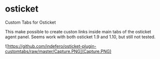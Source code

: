 # osticket
Custom Tabs for Osticket

This make possible to create custon links inside main tabs of the osticket agent panel. Seems work with both osticket 1.9 and 1.10, but still not tested.

![https://github.com/indefero/osticket-plugin-customtabs/raw/master/Capture.PNG](Capture.PNG)
